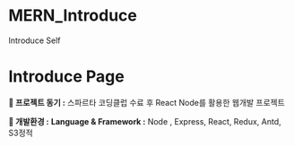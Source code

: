 # MERN_Introduce
Introduce Self

# Introduce Page

**📌 **프로젝트 동기 :**** 스파르타 코딩클럽 수료 후 React Node를 활용한 웹개발 프로젝트

**📌 **개발환경 :****
**Language & Framework :** Node , Express, React, Redux, Antd, S3정적 
